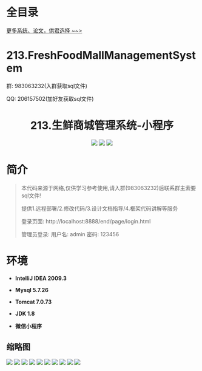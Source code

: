 # 全目录

[更多系统、论文，供君选择 ~~>](https://www.bitwise.net.cn)

# 213.FreshFoodMallManagementSystem

<p>群: 983063232(入群获取sql文件)</p>
<p>QQ: 206157502(加好友获取sql文件)</p>

<p><h1 align="center">213.生鲜商城管理系统-小程序</h1></p>


<p align="center">
	<img src="https://img.shields.io/badge/jdk-1.8-orange.svg"/>
    <img src="https://img.shields.io/badge/springboot-5.x-lightgrey.svg"/>
    <img src="https://img.shields.io/badge/微信小程序-3.x-blue.svg"/>
</p>

# 简介


> 本代码来源于网络,仅供学习参考使用,请入群(983063232)后联系群主索要sql文件!
>
> 提供1.远程部署/2.修改代码/3.设计文档指导/4.框架代码讲解等服务
>
>
> 登录页面: http://localhost:8888/end/page/login.html
> 
> 管理员登录: 用户名: admin  密码: 123456
> 



# 环境

- <b>IntelliJ IDEA 2009.3</b>

- <b>Mysql 5.7.26</b>

- <b>Tomcat 7.0.73</b>

- <b>JDK 1.8</b>

- <b>微信小程序 </b>




## 缩略图

![](https://bitwise.oss-cn-heyuan.aliyuncs.com/2024/9/10/0f4f0f1c-8d45-4171-95f6-c53d01aa347f.png)
![](https://bitwise.oss-cn-heyuan.aliyuncs.com/2024/9/10/9037a2b6-f587-477e-88fc-ea70dbbbcfd5.png)
![](https://bitwise.oss-cn-heyuan.aliyuncs.com/2024/9/10/40610979-6e34-42d8-966b-8e0edc49ae17.png)
![](https://bitwise.oss-cn-heyuan.aliyuncs.com/2024/9/10/ed486ef3-941a-48b3-8aa4-3b8c64f308be.png)
![](https://bitwise.oss-cn-heyuan.aliyuncs.com/2024/9/10/e19361be-a255-4430-9fc5-fc6b24f69cc8.png)
![](https://bitwise.oss-cn-heyuan.aliyuncs.com/2024/9/10/c180ee4a-90f0-4a16-bc6f-bea400bb3bb8.png)
![](https://bitwise.oss-cn-heyuan.aliyuncs.com/2024/9/10/e6eec96d-95c2-49dd-a39f-a1bfec4f0d6c.png)
![](https://bitwise.oss-cn-heyuan.aliyuncs.com/2024/9/10/83e4b3d7-a5b2-4791-bf4e-4b5112567346.png)
![](https://bitwise.oss-cn-heyuan.aliyuncs.com/2024/9/10/a17ea7ab-0124-4253-b4b0-8f0e6e568895.png)
![](https://bitwise.oss-cn-heyuan.aliyuncs.com/2024/9/10/43c05284-0eec-447f-8e4b-16ecf80712cc.png)


